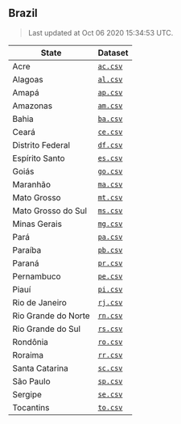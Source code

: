 ## Brazil

> Last updated at Oct 06 2020 15:34:53 UTC.


| State               | Dataset            |
| ------------------- | ------------------ |
| Acre                | [`ac.csv`](ac.csv) |
| Alagoas             | [`al.csv`](al.csv) |
| Amapá               | [`ap.csv`](ap.csv) |
| Amazonas            | [`am.csv`](am.csv) |
| Bahia               | [`ba.csv`](ba.csv) |
| Ceará               | [`ce.csv`](ce.csv) |
| Distrito Federal    | [`df.csv`](df.csv) |
| Espírito Santo      | [`es.csv`](es.csv) |
| Goiás               | [`go.csv`](go.csv) |
| Maranhão            | [`ma.csv`](ma.csv) |
| Mato Grosso         | [`mt.csv`](mt.csv) |
| Mato Grosso do Sul  | [`ms.csv`](ms.csv) |
| Minas Gerais        | [`mg.csv`](mg.csv) |
| Pará                | [`pa.csv`](pa.csv) |
| Paraíba             | [`pb.csv`](pb.csv) |
| Paraná              | [`pr.csv`](pr.csv) |
| Pernambuco          | [`pe.csv`](pe.csv) |
| Piauí               | [`pi.csv`](pi.csv) |
| Rio de Janeiro      | [`rj.csv`](rj.csv) |
| Rio Grande do Norte | [`rn.csv`](rn.csv) |
| Rio Grande do Sul   | [`rs.csv`](rs.csv) |
| Rondônia            | [`ro.csv`](ro.csv) |
| Roraima             | [`rr.csv`](rr.csv) |
| Santa Catarina      | [`sc.csv`](sc.csv) |
| São Paulo           | [`sp.csv`](sp.csv) |
| Sergipe             | [`se.csv`](se.csv) |
| Tocantins           | [`to.csv`](to.csv) |
